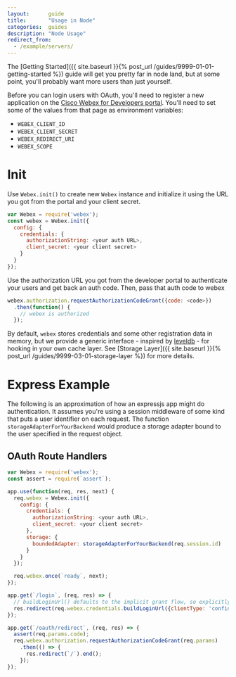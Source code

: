 ```yaml
---
layout:      guide
title:       "Usage in Node"
categories:  guides
description: "Node Usage"
redirect_from:
  - /example/servers/
---
```


The [Getting Started]({{ site.baseurl }}{% post_url /guides/9999-01-01-getting-started %}) guide will get you pretty far in node land, but at some point, you'll probably want more users than just yourself.

Before you can login users with OAuth, you'll need to register a new application on the [Cisco Webex for Developers portal](https://developer.webex.com/). You'll need to set some of the values from that page as environment variables:
- `WEBEX_CLIENT_ID`
- `WEBEX_CLIENT_SECRET`
- `WEBEX_REDIRECT_URI`
- `WEBEX_SCOPE`

# Init

Use `Webex.init()` to create new `Webex` instance and initialize it using the URL you got from the portal and your client secret.

```javascript
var Webex = require('webex');
const webex = Webex.init({
  config: {
    credentials: {
      authorizationString: <your auth URL>,
      client_secret: <your client secret>
    }
  }
});
```

Use the authorization URL you got from the developer portal to authenticate your users and get back an auth code. Then, pass that auth code to webex

```javascript
webex.authorization.requestAuthorizationCodeGrant({code: <code>})
  .then(function() {
    // webex is authorized
  });
```

By default, `webex` stores credentials and some other registration data in memory, but we provide a generic interface - inspired by [leveldb](https://www.npmjs.com/package/leveldb) - for hooking in your own cache layer. See [Storage Layer]({{ site.baseurl }}{% post_url /guides/9999-03-01-storage-layer %}) for more details.

# Express Example

The following is an approximation of how an expressjs app might do authentication. It assumes you're using a session middleware of some kind that puts a user identifier on each request. The function `storageAdapterForYourBackend` would produce a storage adapter bound to the user specified in the request object.

## OAuth Route Handlers

```javascript
var Webex = require('webex');
const assert = require(`assert`);

app.use(function(req, res, next) {
  req.webex = Webex.init({
    config: {
      credentials: {
        authorizationString: <your auth URL>,
        client_secret: <your client secret>
      },
      storage: {
        boundedAdapter: storageAdapterForYourBackend(req.session.id)
      }
    }
  });

  req.webex.once(`ready`, next);
});

app.get(`/login`, (req, res) => {
  // buildLoginUrl() defaults to the implicit grant flow, so explicitly pass `confidential`
  res.redirect(req.webex.credentials.buildLoginUrl({clientType: 'confidential'})).end();
});

app.get(`/oauth/redirect`, (req, res) => {
  assert(req.params.code);
  req.webex.authorization.requestAuthorizationCodeGrant(req.params)
    .then(() => {
      res.redirect(`/`).end();
    });
});
```
